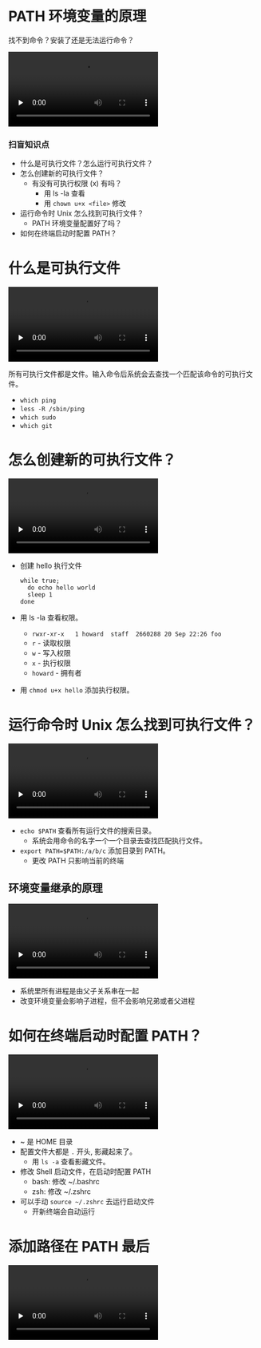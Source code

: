 # PATH 环境变量的原理

找不到命令？安装了还是无法运行命令？

<video src="intro.mp4" controls="true" preload="none"></video>

### 扫盲知识点

+ 什么是可执行文件？怎么运行可执行文件？
+ 怎么创建新的可执行文件？
  + 有没有可执行权限 (x) 有吗？
    + 用 ls -la 查看
    + 用 `chown u+x <file>`  修改
+ 运行命令时 Unix 怎么找到可执行文件？
  + PATH 环境变量配置好了吗？
+ 如何在终端启动时配置 PATH？


# 什么是可执行文件

<video src="executable-files.mp4" controls="true" preload="none"></video>

所有可执行文件都是文件。输入命令后系统会去查找一个匹配该命令的可执行文件。

+ `which ping`
+ `less -R /sbin/ping`
+ `which sudo`
+ `which git`

# 怎么创建新的可执行文件？

<video src="create-a-new-executable.mp4" controls="true" preload="none"></video>

+ 创建 hello 执行文件

  ```
  while true;
    do echo hello world
    sleep 1
  done
  ```

+ 用 ls -la 查看权限。
  + `rwxr-xr-x   1 howard  staff  2660288 20 Sep 22:26 foo`
  + `r` - 读取权限
  + `w` - 写入权限
  + `x` - 执行权限
  + `howard` - 拥有者
+ 用 `chmod u+x hello` 添加执行权限。

# 运行命令时 Unix 怎么找到可执行文件？

<video src="modifying-path.mp4" controls="true" preload="none"></video>

+ `echo $PATH` 查看所有运行文件的搜索目录。
  + 系统会用命令的名字一个一个目录去查找匹配执行文件。
+ `export PATH=$PATH:/a/b/c` 添加目录到 PATH。
  + 更改 PATH 只影响当前的终端

## 环境变量继承的原理

<video src="environmental-variable-inheritance.mp4" controls="true" preload="none"></video>

+ 系统里所有进程是由父子关系串在一起
+ 改变环境变量会影响子进程，但不会影响兄弟或者父进程


# 如何在终端启动时配置 PATH？

<video src="edit-and-loading-zshrc.mp4" controls="true" preload="none"></video>

+ ~ 是 HOME 目录
+ 配置文件大都是 `.` 开头, 影藏起来了。
  + 用 `ls -a` 查看影藏文件。
+ 修改 Shell 启动文件，在启动时配置 PATH
  + bash: 修改 ~/.bashrc
  + zsh: 修改 ~/.zshrc
+ 可以手动 `source ~/.zshrc` 去运行启动文件
  + 开新终端会自动运行


# 添加路径在 PATH 最后

<video src="edit-and-loading-zshrc.mp4" controls="true" preload="none"></video>



